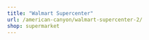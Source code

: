 ```yaml
---
title: "Walmart Supercenter"
url: /american-canyon/walmart-supercenter-2/
shop: supermarket
---
```

